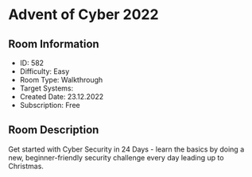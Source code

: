 ﻿# Advent of Cyber 2022

## Room Information
- ID: 582
- Difficulty: Easy
- Room Type: Walkthrough
- Target Systems: 
- Created Date: 23.12.2022
- Subscription: Free

## Room Description
Get started with Cyber Security in 24 Days - learn the basics by doing a new, beginner-friendly security challenge every day leading up to Christmas.
